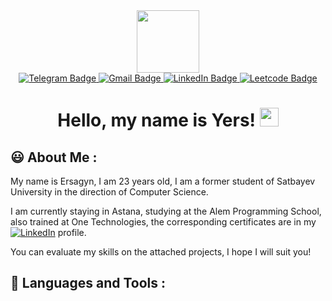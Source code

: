 <div id="header" align="center">
  <img src="https://media.tenor.com/500rWqut3sMAAAAi/party-gopher.gif" width="100"/>
</div>
<div id="badges" align="center">
  <a href="https://t.me/pelmenstruation">
    <img src="https://img.shields.io/badge/Telegram-blue?style=for-the-badge&logo=telegram" alt="Telegram Badge"/>
  </a>
  <a href="mailto:definston@gmail.com">
    <img src="https://img.shields.io/badge/gmail-black?style=for-the-badge&logo=gmail" alt="Gmail Badge"/>
  </a>
  <a href="https://www.linkedin.com/in/ynuraddi/">
    <img src="https://img.shields.io/badge/Linked%20In-blue?style=for-the-badge&logo=linkedin" alt="LinkedIn Badge"/>
  </a>
    <a href="https://leetcode.com/definston/">
    <img src="https://img.shields.io/badge/LeetCode-gray?style=for-the-badge&logo=leetcode" alt="Leetcode Badge"/>
  </a>
</div>
<div align="center">
<img src="https://komarev.com/ghpvc/?username=ynuraddi&style=flat-square&color=blue" alt=""/>
</div>
<h1 align="center">
  Hello, my name is Yers!
  <img src="https://media.giphy.com/media/hvRJCLFzcasrR4ia7z/giphy.gif" width="30px"/>
</h1>

## :smiley: About Me :
My name is Ersagyn, I am 23 years old, I am a former student of Satbayev University in the direction of Computer Science.

I am currently staying in Astana, studying at the Alem Programming School, also trained at One Technologies, the corresponding certificates are in my [![LinkedIn](https://img.shields.io/badge/Linked%20In-blue?style=flat-square&logo=linkedin)](https://www.linkedin.com/in/ynuraddi/) profile.

You can evaluate my skills on the attached projects, I hope I will suit you!

## :rocket: Languages and Tools :

